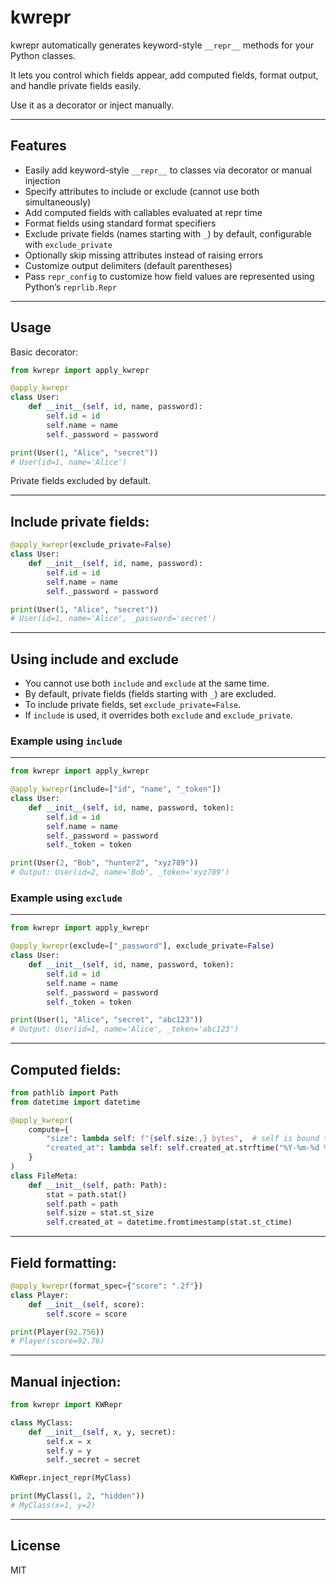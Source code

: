 # kwrepr

kwrepr automatically generates keyword-style `__repr__` methods for your Python classes.

It lets you control which fields appear, add computed fields, format output, and handle private fields easily.

Use it as a decorator or inject manually.

---

## Features

- Easily add keyword-style `__repr__` to classes via decorator or manual injection  
- Specify attributes to include or exclude (cannot use both simultaneously)  
- Add computed fields with callables evaluated at repr time  
- Format fields using standard format specifiers  
- Exclude private fields (names starting with `_`) by default, configurable with `exclude_private`  
- Optionally skip missing attributes instead of raising errors  
- Customize output delimiters (default parentheses)  
- Pass `repr_config` to customize how field values are represented using Python’s `reprlib.Repr`

---

## Usage

Basic decorator:

```python
from kwrepr import apply_kwrepr

@apply_kwrepr
class User:
    def __init__(self, id, name, password):
        self.id = id
        self.name = name
        self._password = password

print(User(1, "Alice", "secret"))
# User(id=1, name='Alice')
```

Private fields excluded by default.

---

## Include private fields:

```python
@apply_kwrepr(exclude_private=False)
class User:
    def __init__(self, id, name, password):
        self.id = id
        self.name = name
        self._password = password

print(User(1, "Alice", "secret"))
# User(id=1, name='Alice', _password='secret')
```
---

## Using include and exclude

- You cannot use both `include` and `exclude` at the same time.
- By default, private fields (fields starting with `_`) are excluded.
- To include private fields, set `exclude_private=False`.
- If `include` is used, it overrides both `exclude` and `exclude_private`.

### Example using `include`
------------------------

```python
from kwrepr import apply_kwrepr

@apply_kwrepr(include=["id", "name", "_token"])
class User:
    def __init__(self, id, name, password, token):
        self.id = id
        self.name = name
        self._password = password
        self._token = token

print(User(2, "Bob", "hunter2", "xyz789"))
# Output: User(id=2, name='Bob', _token='xyz789')
```

### Example using `exclude`
------------------------

```python
from kwrepr import apply_kwrepr

@apply_kwrepr(exclude=["_password"], exclude_private=False)
class User:
    def __init__(self, id, name, password, token):
        self.id = id
        self.name = name
        self._password = password
        self._token = token

print(User(1, "Alice", "secret", "abc123"))
# Output: User(id=1, name='Alice', _token='abc123')
```
---

## Computed fields:

```python
from pathlib import Path
from datetime import datetime

@apply_kwrepr(
    compute={
        "size": lambda self: f"{self.size:,} bytes",  # self is bound to the instance of FileMeta.
        "created_at": lambda self: self.created_at.strftime("%Y-%m-%d %H:%M:%S")
    }
)
class FileMeta:
    def __init__(self, path: Path):
        stat = path.stat()
        self.path = path
        self.size = stat.st_size
        self.created_at = datetime.fromtimestamp(stat.st_ctime)
```

---

## Field formatting:

```python
@apply_kwrepr(format_spec={"score": ".2f"})
class Player:
    def __init__(self, score):
        self.score = score

print(Player(92.756))
# Player(score=92.76)
```

---

## Manual injection:

```python
from kwrepr import KWRepr

class MyClass:
    def __init__(self, x, y, secret):
        self.x = x
        self.y = y
        self._secret = secret

KWRepr.inject_repr(MyClass)

print(MyClass(1, 2, "hidden"))
# MyClass(x=1, y=2)
```

---

## License

MIT
